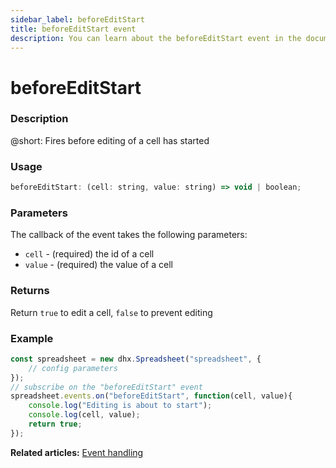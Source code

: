 ```yaml
---
sidebar_label: beforeEditStart
title: beforeEditStart event
description: You can learn about the beforeEditStart event in the documentation of the DHTMLX JavaScript Spreadsheet library. Browse developer guides and API reference, try out code examples and live demos, and download a free 30-day evaluation version of DHTMLX Spreadsheet.
---
```


# beforeEditStart

### Description

@short: Fires before editing of a cell has started

### Usage

~~~jsx
beforeEditStart: (cell: string, value: string) => void | boolean;
~~~

### Parameters

The callback of the event takes the following parameters:

- `cell` - (required) the id of a cell
- `value` - (required) the value of a cell

### Returns

Return `true` to edit a cell, `false` to prevent editing

### Example

~~~jsx {5-9}
const spreadsheet = new dhx.Spreadsheet("spreadsheet", {
    // config parameters
});
// subscribe on the "beforeEditStart" event
spreadsheet.events.on("beforeEditStart", function(cell, value){
 	console.log("Editing is about to start");
    console.log(cell, value);
    return true;
});
~~~

**Related articles:** [Event handling](handling_events.md)